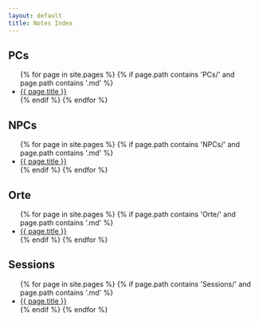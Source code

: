 ```yaml
---
layout: default
title: Notes Index
---
```


<h2>PCs</h2>
<ul>
  {% for page in site.pages %}
    {% if page.path contains 'PCs/' and page.path contains '.md' %}
      <li><a href="{{ page.url | relative_url }}">{{ page.title }}</a></li>
    {% endif %}
  {% endfor %}
</ul>

<h2>NPCs</h2>
<ul>
  {% for page in site.pages %}
    {% if page.path contains 'NPCs/' and page.path contains '.md' %}
      <li><a href="{{ page.url | relative_url }}">{{ page.title }}</a></li>
    {% endif %}
  {% endfor %}
</ul>

<h2>Orte</h2>
<ul>
  {% for page in site.pages %}
    {% if page.path contains 'Orte/' and page.path contains '.md' %}
      <li><a href="{{ page.url | relative_url }}">{{ page.title }}</a></li>
    {% endif %}
  {% endfor %}
</ul>

<h2>Sessions</h2>
<ul>
  {% for page in site.pages %}
    {% if page.path contains 'Sessions/' and page.path contains '.md' %}
      <li><a href="{{ page.url | relative_url }}">{{ page.title }}</a></li>
    {% endif %}
  {% endfor %}
</ul>
